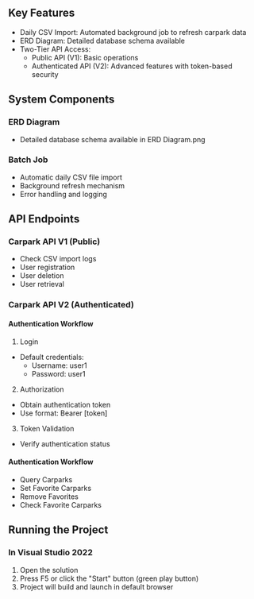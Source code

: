 ## Key Features
* Daily CSV Import: Automated background job to refresh carpark data
* ERD Diagram: Detailed database schema available
* Two-Tier API Access:
  - Public API (V1): Basic operations
  - Authenticated API (V2): Advanced features with token-based security

## System Components
### ERD Diagram
* Detailed database schema available in ERD Diagram.png

### Batch Job
* Automatic daily CSV file import
* Background refresh mechanism
* Error handling and logging

## API Endpoints
### Carpark API V1 (Public)
* Check CSV import logs
* User registration
* User deletion
* User retrieval

### Carpark API V2 (Authenticated)
#### Authentication Workflow
1. Login
  * Default credentials:
    * Username: user1
    * Password: user1

2. Authorization
  * Obtain authentication token
  * Use format: Bearer [token]

3. Token Validation
  * Verify authentication status

#### Authentication Workflow
* Query Carparks
* Set Favorite Carparks
* Remove Favorites
* Check Favorite Carparks

## Running the Project
### In Visual Studio 2022
1. Open the solution
2. Press F5 or click the "Start" button (green play button)
3. Project will build and launch in default browser
